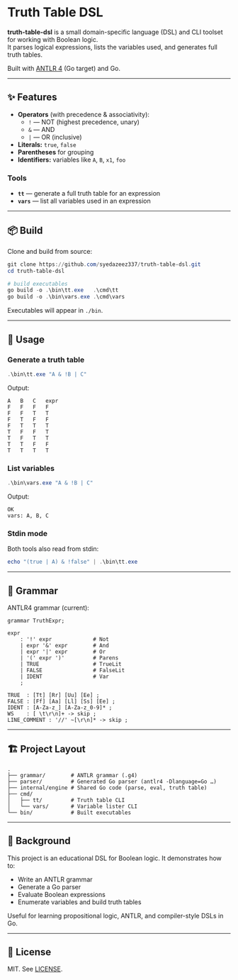 # Truth Table DSL

**truth-table-dsl** is a small domain-specific language (DSL) and CLI toolset for working with Boolean logic.  
It parses logical expressions, lists the variables used, and generates full truth tables.

Built with [ANTLR 4](https://www.antlr.org/) (Go target) and Go.

---

## ✨ Features

- **Operators** (with precedence & associativity):
  - `!` — NOT (highest precedence, unary)
  - `&` — AND
  - `|` — OR (inclusive)
- **Literals:** `true`, `false`
- **Parentheses** for grouping
- **Identifiers:** variables like `A`, `B`, `x1`, `foo`

### Tools
- **`tt`** — generate a full truth table for an expression
- **`vars`** — list all variables used in an expression

---

## 📦 Build

Clone and build from source:

```powershell
git clone https://github.com/syedazeez337/truth-table-dsl.git
cd truth-table-dsl

# build executables
go build -o .\bin\tt.exe   .\cmd\tt
go build -o .\bin\vars.exe .\cmd\vars
````

Executables will appear in `./bin`.

---

## 🚀 Usage

### Generate a truth table

```powershell
.\bin\tt.exe "A & !B | C"
```

Output:

```
A   B   C   expr
F   F   F   F
F   F   T   T
F   T   F   F
F   T   T   T
T   F   F   T
T   F   T   T
T   T   F   F
T   T   T   T
```

### List variables

```powershell
.\bin\vars.exe "A & !B | C"
```

Output:

```
OK
vars: A, B, C
```

### Stdin mode

Both tools also read from stdin:

```powershell
echo "(true | A) & !false" | .\bin\tt.exe
```

---

## 🔧 Grammar

ANTLR4 grammar (current):

```antlr
grammar TruthExpr;

expr
    : '!' expr             # Not
    | expr '&' expr        # And
    | expr '|' expr        # Or
    | '(' expr ')'         # Parens
    | TRUE                 # TrueLit
    | FALSE                # FalseLit
    | IDENT                # Var
    ;

TRUE  : [Tt] [Rr] [Uu] [Ee] ;
FALSE : [Ff] [Aa] [Ll] [Ss] [Ee] ;
IDENT : [A-Za-z_] [A-Za-z_0-9]* ;
WS    : [ \t\r\n]+ -> skip ;
LINE_COMMENT : '//' ~[\r\n]* -> skip ;
```

---

## 🏗 Project Layout

```
.
├── grammar/        # ANTLR grammar (.g4)
├── parser/         # Generated Go parser (antlr4 -Dlanguage=Go …)
├── internal/engine # Shared Go code (parse, eval, truth table)
├── cmd/
│   ├── tt/         # Truth table CLI
│   └── vars/       # Variable lister CLI
└── bin/            # Built executables
```

---

## 📖 Background

This project is an educational DSL for Boolean logic.
It demonstrates how to:

* Write an ANTLR grammar
* Generate a Go parser
* Evaluate Boolean expressions
* Enumerate variables and build truth tables

Useful for learning propositional logic, ANTLR, and compiler-style DSLs in Go.

---

## 📜 License

MIT. See [LICENSE](LICENSE).

```